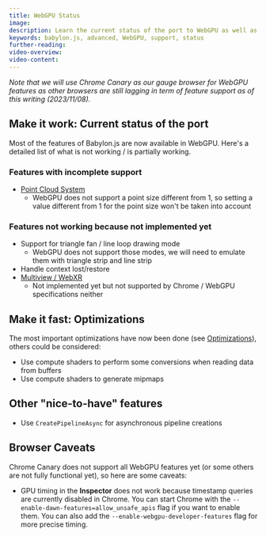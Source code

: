 ```yaml
---
title: WebGPU Status
image: 
description: Learn the current status of the port to WebGPU as well as the next steps and caveats to be aware of.
keywords: babylon.js, advanced, WebGPU, support, status
further-reading:
video-overview:
video-content:
---
```


*Note that we will use Chrome Canary as our gauge browser for WebGPU features as other browsers are still lagging in term of feature support as of this writing (2023/11/08).*

## Make it work: Current status of the port
Most of the features of Babylon.js are now available in WebGPU. Here's a detailed list of what is not working / is partially working.

### Features with incomplete support
* [Point Cloud System](/typedoc/classes/babylon.pointscloudsystem)
  * WebGPU does not support a point size different from 1, so setting a value different from 1 for the point size won't be taken into account

### Features not working because not implemented yet
* Support for triangle fan / line loop drawing mode
  * WebGPU does not support those modes, we will need to emulate them with triangle strip and line strip
* Handle context lost/restore
* [Multiview / WebXR](/features/featuresDeepDive/cameras/multiViewsPart1)
  * Not implemented yet but not supported by Chrome / WebGPU specifications neither

## Make it fast: Optimizations
The most important optimizations have now been done (see [Optimizations](/setup/support/webGPU/webGPUOptimization)), others could be considered:
* Use compute shaders to perform some conversions when reading data from buffers
* Use compute shaders to generate mipmaps

## Other "nice-to-have" features 
* Use `CreatePipelineAsync` for asynchronous pipeline creations

## Browser Caveats
Chrome Canary does not support all WebGPU features yet (or some others are not fully functional yet), so here are some caveats:
* GPU timing in the **Inspector** does not work because timestamp queries are currently disabled in Chrome. You can start Chrome with the `--enable-dawn-features=allow_unsafe_apis` flag if you want to enable them. You can also add the `--enable-webgpu-developer-features` flag for more precise timing.
